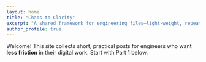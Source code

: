 ```yaml
---
layout: home
title: "Chaos to Clarity"
excerpt: "A shared framework for engineering files—light-weight, repeatable, and team-friendly."
author_profile: true
---
```


Welcome! This site collects short, practical posts for engineers who want **less friction** in their digital work.
Start with Part 1 below.
